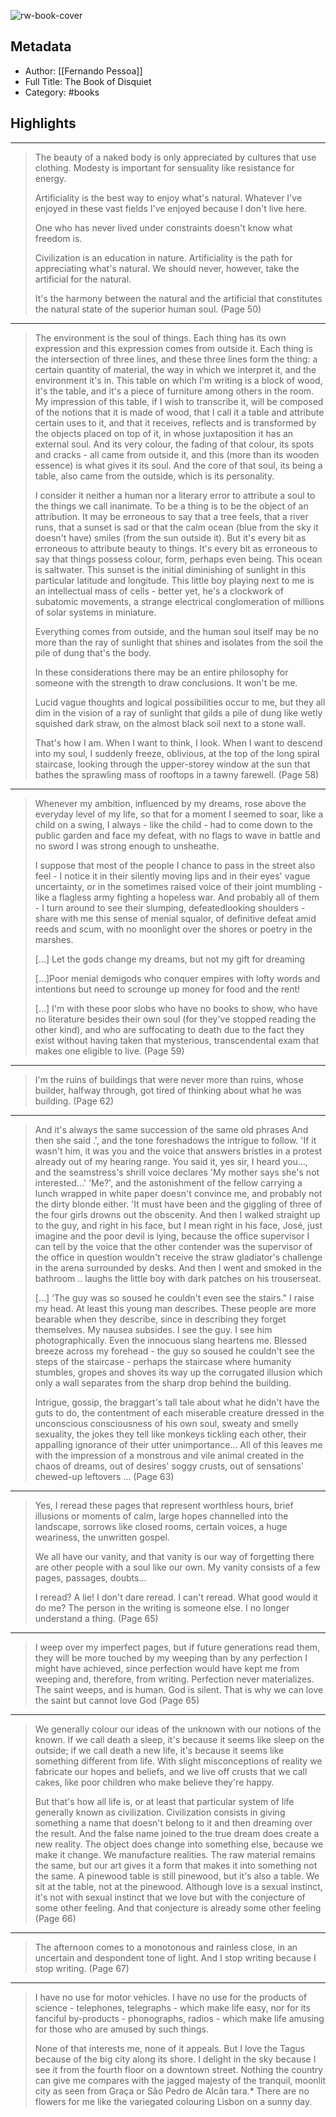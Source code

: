 ![rw-book-cover](https://images-na.ssl-images-amazon.com/images/I/51WOhxFpieL._SL200_.jpg)

## Metadata
- Author: [[Fernando Pessoa]]
- Full Title: The Book of Disquiet
- Category: #books

## Highlights
***

> The beauty of a naked body is only appreciated by cultures that use clothing. Modesty is important for sensuality like resistance for energy.
>
> Artificiality is the best way to enjoy what's natural. Whatever I've enjoyed in these vast fields I've enjoyed because I don't live here.
>
> One who has never lived under constraints doesn't know what freedom is.
>
> Civilization is an education in nature. Artificiality is the path for appreciating what's natural. We should never, however, take the artificial for the natural.
>
> It's the harmony between the natural and the artificial that constitutes the natural state of the superior human soul. (Page 50)

***

> The environment is the soul of things. Each thing has its own expression and this expression comes from outside it. Each thing is the intersection of three lines, and these three lines form the thing: a certain quantity of material, the way in which we interpret it, and the environment it's in. This table on which I'm writing is a block of wood, it's the table, and it's a piece of furniture among others in the room. My impression of this table, if I wish to transcribe it, will be composed of the notions that it is made of wood, that I call it a table and attribute certain uses to it, and that it receives, reflects and is transformed by the objects placed on top of it, in whose juxtaposition it has an external soul. And its very colour, the fading of that colour, its spots and cracks - all came from outside it, and this (more than its wooden essence) is what gives it its soul. And the core of that soul, its being a table, also came from the outside, which is its personality.
>
> I consider it neither a human nor a literary error to attribute a soul to the things we call inanimate. To be a thing is to be the object of an attribution. It may be erroneous to say that a tree feels, that a river runs, that a sunset is sad or that the calm ocean (blue from the sky it doesn't have) smiles (from the sun outside it). But it's every bit as erroneous to attribute beauty to things. It's every bit as erroneous to say that things possess colour, form, perhaps even being. This ocean is saltwater. This sunset is the initial diminishing of sunlight in this particular latitude and longitude. This little boy playing next to me is an intellectual mass of cells - better yet, he's a clockwork of subatomic movements, a strange electrical conglomeration of millions of solar systems in miniature.
>
> Everything comes from outside, and the human soul itself may be no more than the ray of sunlight that shines and isolates from the soil the pile of dung that's the body.
>
> In these considerations there may be an entire philosophy for someone with the strength to draw conclusions. It won't be me.
>
> Lucid vague thoughts and logical possibilities occur to me, but they all dim in the vision of a ray of sunlight that gilds a pile of dung like wetly squished dark straw, on the almost black soil next to a stone wall.
>
> That's how I am. When I want to think, I look. When I want to descend into my soul, I suddenly freeze, oblivious, at the top of the long spiral staircase, looking through the upper-storey window at the sun that bathes the sprawling mass of rooftops in a tawny farewell. (Page 58)

***

> Whenever my ambition, influenced by my dreams, rose above the everyday level of my life, so that for a moment I seemed to soar, like a child on a swing, I always - like the child - had to come down to the public garden and face my defeat, with no flags to wave in battle and no sword I was strong enough to unsheathe.
>
> I suppose that most of the people I chance to pass in the street also feel - I notice it in their silently moving lips and in their eyes' vague uncertainty, or in the sometimes raised voice of their joint mumbling - like a flagless army fighting a hopeless war. And probably all of them - I turn around to see their slumping, defeatedlooking shoulders - share with me this sense of menial squalor, of definitive defeat amid reeds and scum, with no moonlight over the shores or poetry in the marshes. 
>
> […] Let the gods change my dreams, but not my gift for dreaming 
>
> […]Poor menial demigods who conquer empires with lofty words and intentions but need to scrounge up money for food and the rent!
>
> […] I'm with these poor slobs who have no books to show, who have no literature besides their own soul (for they've stopped reading the other kind), and who are suffocating to death due to the fact they exist without having taken that mysterious, transcendental exam that makes one eligible to live. (Page 59)

***

> I'm the ruins of buildings that were never more than ruins, whose builder, halfway through, got tired of thinking about what he was building. (Page 62)

***

> And it's always the same succession of the same old phrases And then she said .', and the tone foreshadows the intrigue to follow. 'If it wasn't him, it was you and the voice that answers bristles in a protest already out of my hearing range. You said it, yes sir, I heard you..., and the seamstress's shrill voice declares 'My mother says she's not interested...' 'Me?', and the astonishment of the fellow carrying a lunch wrapped in white paper doesn't convince me, and probably not the dirty blonde either. 'It must have been and the giggling of three of the four girls drowns out the obscenity. And then I walked straight up to the guy, and right in his face, but I mean right in his face, José, just imagine and the poor devil is lying, because the office supervisor I can tell by the voice that the other contender was the supervisor of the office in question wouldn't receive the straw gladiator's challenge in the arena surrounded by desks. And then I went and smoked in the bathroom .. laughs the little boy with dark patches on his trouserseat.
>
> […] ‘The guy was so soused he couldn't even see the stairs." I raise my head. At least this young man describes. These people are more bearable when they describe, since in describing they forget themselves. My nausea subsides. I see the guy. I see him photographically. Even the innocuous slang heartens me. Blessed breeze across my forehead - the guy so soused he couldn't see the steps of the staircase - perhaps the staircase where humanity stumbles, gropes and shoves its way up the corrugated illusion which only a wall separates from the sharp drop behind the building.
>
> Intrigue, gossip, the braggart's tall tale about what he didn't have the guts to do, the contentment of each miserable creature dressed in the unconscious consciousness of his own soul, sweaty and smelly sexuality, the jokes they tell like monkeys tickling each other, their appalling ignorance of their utter unimportance... All of this leaves me with the impression of a monstrous and vile animal created in the chaos of dreams, out of desires' soggy crusts, out of sensations' chewed-up leftovers ... (Page 63)

***

> Yes, I reread these pages that represent worthless hours, brief illusions or moments of calm, large hopes channelled into the landscape, sorrows like closed rooms, certain voices, a huge weariness, the unwritten gospel.
>
> We all have our vanity, and that vanity is our way of forgetting there are other people with a soul like our own. My vanity consists of a few pages, passages, doubts...
>
> I reread? A lie! I don't dare reread. I can't reread. What good would it do me? The person in the writing is someone else. I no longer understand a thing. (Page 65)

***

> I weep over my imperfect pages, but if future generations read them, they will be more touched by my weeping than by any perfection I might have achieved, since perfection would have kept me from weeping and, therefore, from writing. Perfection never materializes. The saint weeps, and is human. God is silent. That is why we can love the saint but cannot love God (Page 65)

***

> We generally colour our ideas of the unknown with our notions of the known. If we call death a sleep, it's because it seems like sleep on the outside; if we call death a new life, it's because it seems like something different from life. With slight misconceptions of reality we fabricate our hopes and beliefs, and we live off crusts that we call cakes, like poor children who make believe they're happy.
>
> But that's how all life is, or at least that particular system of life generally known as civilization. Civilization consists in giving something a name that doesn't belong to it and then dreaming over the result. And the false name joined to the true dream does create a new reality. The object does change into something else, because we make it change. We manufacture realities. The raw material remains the same, but our art gives it a form that makes it into something not the same. A pinewood table is still pinewood, but it's also a table. We sit at the table, not at the pinewood. Although love is a sexual instinct, it's not with sexual instinct that we love but with the conjecture of some other feeling. And that conjecture is already some other feeling (Page 66)

***

> The afternoon comes to a monotonous and rainless close, in an uncertain and despondent tone of light. And I stop writing because I stop writing. (Page 67)

***

> I have no use for motor vehicles. I have no use for the products of science - telephones, telegraphs - which make life easy, nor for its fanciful by-products - phonographs, radios - which make life amusing for those who are amused by such things.
>
> None of that interests me, none of it appeals. But I love the Tagus because of the big city along its shore. I delight in the sky because I see it from the fourth floor on a downtown street. Nothing the country can give me compares with the jagged majesty of the tranquil, moonlit city as seen from Graça or São Pedro de Alcân tara.* There are no flowers for me like the variegated colouring Lisbon on a sunny day.

